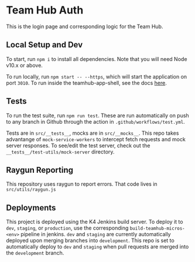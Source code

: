 <!-- @format -->

# Team Hub Auth

This is the login page and corresponding logic for the Team Hub.

## Local Setup and Dev

To start, run `npm i` to install all dependencies. Note that you will need Node v10.x or above.

To run locally, run `npm start -- --https`, which will start the application on port `3010`. To run inside the teamhub-app-shell, see the docs [here](https://k4connect.atlassian.net/wiki/spaces/ENGINEERING/pages/524713994/Local+Development+Setup+for+TeamHub+Apps).

## Tests

To run the test suite, run `npm run test`. These are run automatically on push to any branch in Github through the action in `.github/workflows/test.yml`.

Tests are in `src/__tests__`, mocks are in `src/__mocks__`. This repo takes advantange of `mock-service-workers` to intercept fetch requests and mock server responses. To see/edit the test server, check out the `__tests__/test-utils/mock-server` directory.

## Raygun Reporting

This repository uses raygun to report errors. That code lives in `src/utils/raygun.js`

## Deployments

This project is deployed using the K4 Jenkins build server. To deploy it to `dev`, `staging`, or `production`, use the corresponding `build-teamhub-micros-<env>` pipeline in jenkins. `dev` and `staging` are currently automatically deployed upon merging branches into `development`. This repo is set to automatically deploy to `dev` and `staging` when pull requests are merged into the `development` branch.
